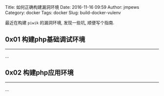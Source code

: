 Title: 如何正确构建漏洞环境
Date: 2016-11-16 09:59
Author: jmpews
Category: docker
Tags: docker
Slug: build-docker-vulenv

最近在构建 `piwik` 的漏洞环境, 发现一些坑, 顺便写个指南.


## 0x01 构建php基础调试环境
---
...

## 0x02 构建php应用环境
---
...
